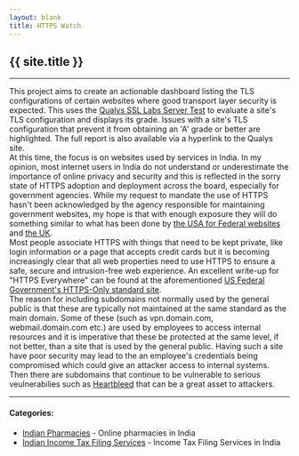 ```yaml
---
layout: blank
title: HTTPS Watch
---
```

<div>
	<h2>{{ site.title }}</h2>
</div>
<hr>
<div>
	This project aims to create an actionable dashboard listing the TLS configurations of certain websites where good transport layer security is expected.
	This uses the <a href="https://www.ssllabs.com/ssltest/index.html">Qualys SSL Labs Server Test</a> to evaluate a site's TLS configuration and displays its grade. Issues with a site's TLS configuration that prevent it from obtaining an 'A' grade or better are highlighted. The full report is also available via a hyperlink to the Qualys site.
</div>
<div>
	At this time, the focus is on websites used by services in India. In my opinion, most internet users in India do not understand or underestimate the importance of online privacy and security and this is reflected
	in the sorry state of HTTPS adoption and deployment across the board, especially for government agencies. While my request to mandate the use of HTTPS hasn't been acknowledged by the agency responsible for
	maintaining government websites, my hope is that with enough exposure they will do something similar to what has been done by <a href="https://https.cio.gov/">the USA for Federal websites</a> and
	<a href="https://www.ncsc.gov.uk/guidance/tls-external-facing-services">the UK</a>.
</div>
<div>
	Most people associate HTTPS with things that need to be kept private, like login information or a page that accepts credit cards but it is becoming increasingly clear that all web properties need to use HTTPS to ensure a safe, secure and intrusion-free web experience. An excellent write-up for "HTTPS Everywhere" can be found at the aforementioned <a href="https://https.cio.gov/everything/">US Federal Government's HTTPS-Only standard site</a>.
</div>
<div>
	The reason for including subdomains not normally used by the general public is that these are typically not maintained at the same standard as the main domain. Some of these (such as vpn.domain.com, 
	webmail.domain.com etc.) are used by employees to access internal resources and it is imperative that these be protected at the same level, if not better, than a site that is used by the general public.
	Having such a site have poor security may lead to the an employee's credentials being compromised which could give an attacker access to internal systems. Then there are subdomains that continue to be vulnerable
	to serious veulnerabilies such as <a href="https://en.wikipedia.org/wiki/Heartbleed">Heartbleed</a> that can be a great asset to attackers.
</div>
<hr>
<div>
	<h4>Categories:</h4>
	<ul>
		<li><a href="./reports/indianPharmacies">Indian Pharmacies</a> - Online pharmacies in India</li>
		<li><a href="./reports/indianIncomeTaxFilingServices">Indian Income Tax Filing Services</a> - Income Tax Filing Services in India</li>
	</ul>
</div>